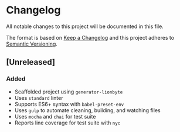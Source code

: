 # Changelog
All notable changes to this project will be documented in this file.

The format is based on [Keep a Changelog](http://keepachangelog.com/en/1.0.0/)
and this project adheres to [Semantic Versioning](http://semver.org/spec/v2.0.0.html).

## [Unreleased]
### Added
- Scaffolded project using `generator-lionbyte`
- Uses `standard` linter
- Supports ES6+ syntax with `babel-preset-env`
- Uses `gulp` to automate cleaning, building, and watching files
- Uses `mocha` and `chai` for test suite
- Reports line coverage for test suite with `nyc`
